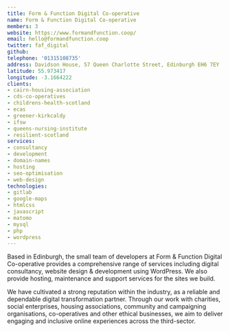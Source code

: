 ```yaml
---
title: Form & Function Digital Co-operative
name: Form & Function Digital Co-operative
members: 3
website: https://www.formandfunction.coop/
email: hello@formandfunction.coop
twitter: faf_digital
github: 
telephone: '01315108735'
address: Davidson House, 57 Queen Charlotte Street, Edinburgh EH6 7EY
latitude: 55.973417
longitude: -3.1664222
clients:
- cairn-housing-association
- cds-co-operatives
- childrens-health-scotland
- ecas
- greener-kirkcaldy
- ifsw
- queens-nursing-institute
- resilient-scotland
services:
- consultancy
- development
- domain-names
- hosting
- seo-optimisation
- web-design
technologies:
- gitlab
- google-maps
- htmlcss
- javascript
- matomo
- mysql
- php
- wordpress
---
```


Based in Edinburgh, the small team of developers at Form & Function Digital Co-operative provides a comprehensive range of services including digital consultancy, website design & development using WordPress. We also provide hosting, maintenance and support services for the sites we build.

We have cultivated a strong reputation within the industry, as a reliable and dependable digital transformation partner. Through our work with charities, social enterprises, housing associations, community and campaigning organisations, co-operatives and other ethical businesses, we aim to deliver engaging and inclusive online experiences across the third-sector.